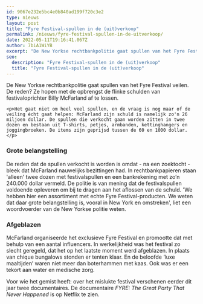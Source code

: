 ```yaml
---
id: 9067e232e5bc4e0b840ad199f720c3e2
type: nieuws
layout: post
title: "Fyre Festival-spullen in de (uit)verkoop"
permalink: /nieuws/fyre-festival-spullen-in-de-uitverkoop/
date: 2022-05-11T19:16:41.067Z
author: 7biA1WiYB
excerpt: "De New Yorkse rechtbankpolitie gaat spullen van het Fyre Festival veilen. De reden? Ze hopen met de opbrengst de flinke schulden van festivaloprichter Billy McFarland af te lossen.  "
seo:
  description: "Fyre Festival-spullen in de (uit)verkoop"
  title: "Fyre Festival-spullen in de (uit)verkoop"
---
```

De New Yorkse rechtbankpolitie gaat spullen van het Fyre Festival veilen. De reden? Ze hopen met de opbrengst de flinke schulden van festivaloprichter Billy McFarland af te lossen.  

    <p>Het gaat niet om heel veel spullen, en de vraag is nog maar of de veiling écht gaat helpen: McFarland zijn schuld is namelijk zo'n 26 miljoen dollar. De spullen die verkocht gaan worden zitten in twee dozen en bestaan uit T-shirts, petjes, armbanden, kettinghangers en joggingbroeken. De items zijn geprijsd tussen de 60 en 1000 dollar.</p>
<h3>Grote belangstelling</h3>
<p>De reden dat de spullen verkocht is worden is omdat - na een zoektocht - bleek dat McFarland nauwelijks bezittingen had. In rechtbankpapieren staan 'alleen' twee dozen met festivalspullen en een bankrekening met zo’n 240.000 dollar vermeld. De politie is van mening dat de festivalspullen voldoende opleveren om bij te dragen aan het aflossen van de schuld. 'We hebben hier een assortiment met echte Fyre Festival-producten. We weten dat daar grote belangstelling is, vooral in New York en omstreken', liet een woordvoerder van de New Yorkse politie weten.</p>
<h3>Afgeblazen</h3>
<p>McFarland organiseerde het exclusieve Fyre Festival en promootte dat met behulp van een aantal influencers. In werkelijkheid was het festival zo slecht geregeld, dat het op het laatste moment werd afgeblazen. In plaats van chique bungalows stonden er tenten klaar. En de beloofde ‘luxe maaltijden’ waren niet meer dan boterhammen met kaas. Ook was er een tekort aan water en medische zorg.</p>
<p>Voor wie het gemist heeft: over het mislukte festival verschenen eerder dit jaar twee documentaires. De documentaire <em>FYRE: The Great Party That Never Happened</em> is op Netflix te zien.</p>  
